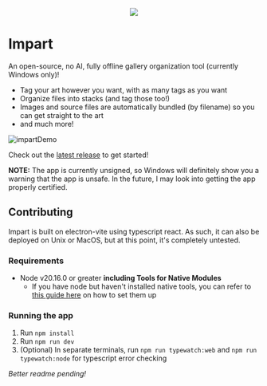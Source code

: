 <p align="center">
  <img src="https://github.com/user-attachments/assets/6f71f498-bd4b-4876-ab8e-e9dca890d8ba" />
</p>

# Impart

An open-source, no AI, fully offline gallery organization tool (currently Windows only)!
- Tag your art however you want, with as many tags as you want
- Organize files into stacks (and tag those too!)
- Images and source files are automatically bundled (by filename) so you can get straight to the art
- and much more!
  
![impartDemo](https://github.com/user-attachments/assets/b0023f2e-051b-4a33-9b32-130b9d32360a)

Check out the [latest release](https://github.com/Arastryx/impart/releases/latest) to get started!

**NOTE:** The app is currently unsigned, so Windows will definitely show you a warning that the app is unsafe. In the future, I may look into getting the app properly certified.

## Contributing
Impart is built on electron-vite using typescript react. As such, it can also be deployed on Unix or MacOS, but at this point, it's completely untested.

### Requirements
- Node v20.16.0 or greater **including Tools for Native Modules**
  - If you have node but haven't installed native tools, you can refer to [this guide here](https://github.com/nodejs/node-gyp#on-windows) on how to set them up
 
### Running the app
1. Run `npm install`
2. Run `npm run dev`
3. (Optional) In separate terminals, run `npm run typewatch:web` and `npm run typewatch:node` for typescript error checking

*Better readme pending!*
